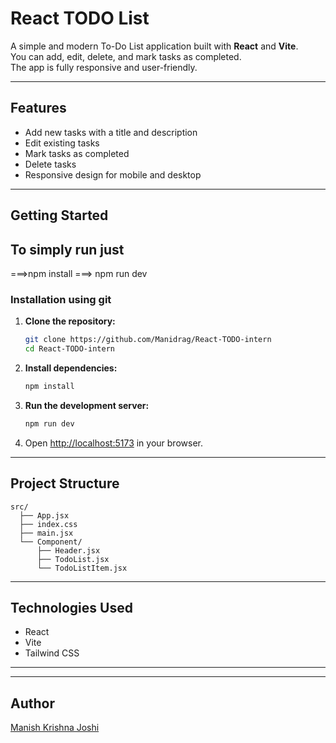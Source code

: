 # React TODO List

A simple and modern To-Do List application built with **React** and **Vite**.  
You can add, edit, delete, and mark tasks as completed.  
The app is fully responsive and user-friendly.

---

## Features

- Add new tasks with a title and description
- Edit existing tasks
- Mark tasks as completed
- Delete tasks
- Responsive design for mobile and desktop

---

## Getting Started

## To simply run just 
===>npm install
===> npm run dev

### Installation using git

1. **Clone the repository:**
   ```sh
   git clone https://github.com/Manidrag/React-TODO-intern
   cd React-TODO-intern
   ```

2. **Install dependencies:**
   ```sh
   npm install
   ```

3. **Run the development server:**
   ```sh
   npm run dev
   ```

4. Open [http://localhost:5173](http://localhost:5173) in your browser.

---

## Project Structure

```
src/
  ├── App.jsx
  ├── index.css
  ├── main.jsx
  └── Component/
      ├── Header.jsx
      ├── TodoList.jsx
      └── TodoListItem.jsx
```

---

## Technologies Used

- React
- Vite
- Tailwind CSS

---

---

## Author

[Manish Krishna Joshi](https://github.com/Manidrag)